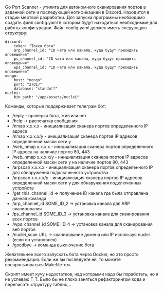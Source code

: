 Go Port Scanner - утилита для автономного сканирования портов в заданной сети и последующей нотификацией в Discord. Находится в стадии мертвой разработки.
Для запуска программы необходимо создать файл config.yaml в котором будут находиться необходимые для работы конфигурации. Файл config.yaml должен иметь следующую структуру:

```
discord:
    token: "Токен бота"
    arp_channel_id: "ID чата или канала, куда будут приходить оповещения"
    ps_channel_id: "ID чата или канала, куда будут приходить оповещения"
    wps_channel_id: "ID чата или канала, куда будут приходить оповещения"
mongo:
    host: "mongo"
    port: "27017"
    database: "standoff"
nuclei:
    bin_path: "/app/assets/nuclei"
```

Команды, которые поддерживает телеграм бот:
 - /reply - проверка бота, жив или нет
 - /help -> распечатка сообщения
 - /nmap x.x.x.x - инициализация сканера портов определенного IP адреса
 - /nmap x.x.x.x/y - инициализация сканера портов IP адресов определенной маски сети y
 - /web_nmap x.x.x.x - инициализация сканера портов определенного IP адреса на наличие портов 80, 443
 - /web_nmap x.x.x.x/y - инициализация сканера портов IP адресов определенной маски сети y на наличие портов 80, 443
 - /arpscan x.x.x.x - инициализация сканера портов определенного IP для обнаружения подключенного устройства
 - /arpscan x.x.x.x/y - инициализация сканера портов IP адресов определенной маски сети y для обнаружения подключенных устройств
 - /get_this_channel_id -> получение ID канала где была отправлена данная команда
 - /arp_channel_id SOME_ID_2 -> установка канала для ARP сканирования
 - /ps_channel_id SOME_ID_3 -> установка канала для сканирования всех портов
 - /wps_channel_id SOME_ID_4 -> установка канала для сканирования веб портов
 - /nuclei_scan URL -> сканирование домена или IP используя nuclei (если он установлен)
 - /goodbye -> команда выключение бота

Желательнее всего запускать бота через Docker, но это просто рекоммендация. Если же вы последуете ей, то можете воспрользоваться Makefile-ом.

Скрипт имеет кучу недостатков, над которыми надо бы поработать, но я не успеваю T_T. 
Было бы не плохо заняться рефакторингом кода и переписать структуру таблиц...